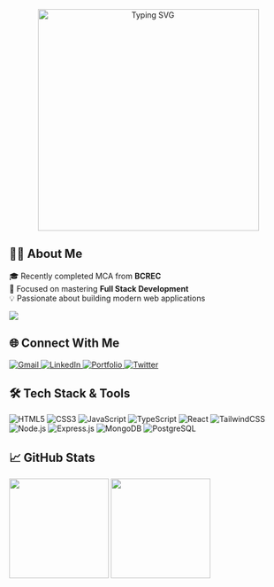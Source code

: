 <div style="text-align: center;">
  <img width="400" src="https://readme-typing-svg.herokuapp.com?font=JetBrains+Mono&weight=600&size=30&duration=3000&color=077A7D&width=535&lines=Hi+There!+👋;+I'm+Soumadip+Majila!" alt="Typing SVG"/>
</div>

## 👨‍💻 About Me

<p>
  🎓 Recently completed MCA from <strong>BCREC</strong> <br>
  🌱 Focused on mastering <strong>Full Stack Development</strong> <br>
  💡 Passionate about building modern web applications
</p>

<p><img src='https://capsule-render.vercel.app/api?type=rect&color=gradient&height=2.5'/></p>

## 🌐 Connect With Me

<p>
  <a href="mailto:soumadipmajila@gmail.com">
    <img src="https://img.shields.io/badge/Gmail-D14836?style=for-the-badge&logo=gmail&logoColor=white" alt="Gmail"/>
  </a>
  <a href="https://www.linkedin.com/in/soumadip-majila-dgp/" target="_blank">
    <img src="https://img.shields.io/badge/LinkedIn-0077B5?style=for-the-badge&logo=linkedin&logoColor=white" alt="LinkedIn"/>
  </a>
  <a href="https://soumadip.vercel.app/" target="_blank">
    <img src="https://img.shields.io/badge/Portfolio-FF5722?style=for-the-badge&logo=todoist&logoColor=white" alt="Portfolio"/>
  </a>
  <a href="https://x.com/SoumadipMajila" target="_blank">
    <img src="https://img.shields.io/badge/Twitter-1DA1F2?style=for-the-badge&logo=twitter&logoColor=white" alt="Twitter"/>
  </a>
</p>

## 🛠️ Tech Stack & Tools

![HTML5](https://img.shields.io/badge/html5-%23E34F26.svg?style=for-the-badge&logo=html5&logoColor=white)
![CSS3](https://img.shields.io/badge/css3-%231572B6.svg?style=for-the-badge&logo=css3&logoColor=white)
![JavaScript](https://img.shields.io/badge/javascript-%23323330.svg?style=for-the-badge&logo=javascript&logoColor=%23F7DF1E)
![TypeScript](https://img.shields.io/badge/typescript-%23007ACC.svg?style=for-the-badge&logo=typescript&logoColor=white)
![React](https://img.shields.io/badge/react-%2320232a.svg?style=for-the-badge&logo=react&logoColor=%2361DAFB)
![TailwindCSS](https://img.shields.io/badge/tailwindcss-%2338B2AC.svg?style=for-the-badge&logo=tailwind-css&logoColor=white)
![Node.js](https://img.shields.io/badge/node.js-6DA55F?style=for-the-badge&logo=node.js&logoColor=white)
![Express.js](https://img.shields.io/badge/express.js-%23404d59.svg?style=for-the-badge&logo=express&logoColor=%2361DAFB)
![MongoDB](https://img.shields.io/badge/MongoDB-%234ea94b.svg?style=for-the-badge&logo=mongodb&logoColor=white)
![PostgreSQL](https://img.shields.io/badge/postgres-%23316192.svg?style=for-the-badge&logo=postgresql&logoColor=white)

## 📈 GitHub Stats

<p>
  <img height="180em" src="https://github-readme-stats.vercel.app/api?username=soumadip-dev&show_icons=true&bg_color=022526&title_color=fff&text_color=fff&icon_color=fff&include_all_commits=true&count_private=true"/>
  <img height="180em" src="https://github-readme-stats.vercel.app/api/top-langs/?username=soumadip-dev&layout=compact&langs_count=8&bg_color=022526&title_color=fff&text_color=fff"/>
</p>
